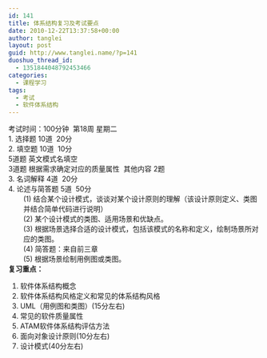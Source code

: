 ```yaml
---
id: 141
title: 体系结构复习及考试要点
date: 2010-12-22T13:37:58+00:00
author: tanglei
layout: post
guid: http://www.tanglei.name/?p=141
duoshuo_thread_id:
  - 1351844048792453466
categories:
  - 课程学习
tags:
  - 考试
  - 软件体系结构
---
```

<div id="_mcePaste">
  考试时间：100分钟  第18周 星期二
</div>

<div id="_mcePaste">
  1. 选择题 10道  20分
</div>

<div id="_mcePaste">
  2. 填空题 10道  10分
</div>

<div id="_mcePaste">
  5道题 英文模式名填空
</div>

<div id="_mcePaste">
  3道题 根据需求确定对应的质量属性  其他内容 2题
</div>

<div id="_mcePaste">
  3. 名词解释 4道  20分
</div>

<div id="_mcePaste">
  4. 论述与简答题 5道  50分
</div>

<div id="_mcePaste" style="padding-left: 30px;">
  (1) 结合某个设计模式，谈谈对某个设计原则的理解（该设计原则定义、类图并结合简单代码进行说明）
</div>

<div id="_mcePaste" style="padding-left: 30px;">
  (2) 某个设计模式的类图、适用场景和优缺点。
</div>

<div id="_mcePaste" style="padding-left: 30px;">
  (3) 根据场景选择合适的设计模式，包括该模式的名称和定义，绘制场景所对应的类图。
</div>

<div id="_mcePaste" style="padding-left: 30px;">
  (4) 简答题：来自前三章
</div>

<div id="_mcePaste" style="padding-left: 30px;">
  (5) 根据场景绘制用例图或类图。
</div>

<div style="padding-left: 30px;">
</div>

<div>
  <strong>复习重点：</strong>
</div>

<div id="_mcePaste">
  <ol>
    <li>
      软件体系结构概念
    </li>
    <li>
      软件体系结构风格定义和常见的体系结构风格
    </li>
    <li>
      UML（用例图和类图）(15分左右)
    </li>
    <li>
      常见的软件质量属性
    </li>
    <li>
      ATAM软件体系结构评估方法
    </li>
    <li>
      面向对象设计原则(10分左右)
    </li>
    <li>
      设计模式(40分左右)
    </li>
  </ol>
</div>
